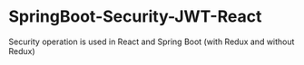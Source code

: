 # SpringBoot-Security-JWT-React
Security operation is used in React and Spring Boot (with Redux and without Redux)
